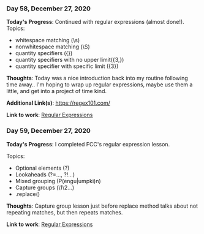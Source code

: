 ### Day 58, December 27, 2020

**Today's Progress**: Continued with regular expressions (almost done!).
Topics: 
- whitespace matching (\s)
- nonwhitespace matching (\S)
- quantity specifiers ({})
- quantity specifiers with no upper limit({3,})
- quantity specifier with specific limit ({3})

**Thoughts**: Today was a nice introduction back into my routine following time away.. I'm hoping to wrap up regular expressions, maybe use them a little, and get into a project of time kind.

**Additional Link(s)**: https://regex101.com/

**Link to work**: [Regular Expressions](https://github.com/jdemarc/100-days-of-code/tree/main/fcc-js-algorithms-dstructures/regular-expressions)

### Day 59, December 27, 2020

**Today's Progress**: I completed FCC's regular expression lesson.

Topics: 
- Optional elements (?)
- Lookaheads (?=..., ?!...)
- Mixed grouping (P(engu|umpki)n)
- Capture groups (\1\2...)
- .replace()

**Thoughts**: Capture group lesson just before replace method talks about not repeating matches, but then repeats matches. 

**Link to work**: [Regular Expressions](https://github.com/jdemarc/100-days-of-code/tree/main/fcc-js-algorithms-dstructures/regular-expressions)